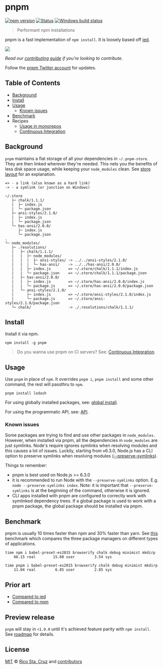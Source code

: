 # pnpm

[![npm version](https://img.shields.io/npm/v/pnpm.svg?maxAge=7200)](https://www.npmjs.com/package/pnpm)
[![Status](https://travis-ci.org/rstacruz/pnpm.svg?branch=master)](https://travis-ci.org/rstacruz/pnpm "See test builds")
[![Windows build status](https://ci.appveyor.com/api/projects/status/i30tealekiaesltb/branch/master?svg=true)](https://ci.appveyor.com/project/zkochan/pnpm/branch/master)

> Performant npm installations

pnpm is a fast implementation of `npm install`. It is loosely based off [ied].

![](docs/images/screencast.gif)

*Read our [contributing guide](CONTRIBUTING.md) if you're looking to contribute.*

Follow the [pnpm Twitter account](https://twitter.com/pnpmjs) for updates.

## Table of Contents

* [Background](#background)
* [Install](#install)
* [Usage](#usage)
  * [Known issues](#known-issues)
* [Benchmark](#benchmark)
* Recipes
  * [Usage in monorepos](docs/recipes/usage-in-monorepos.md)
  * [Continuous Integration](docs/recipes/continuous-integration.md)

## Background

`pnpm` maintains a flat storage of all your dependencies in `~/.pnpm-store`. They are then linked wherever they're needed.
This nets you the benefits of less disk space usage, while keeping your `node_modules` clean.
See [store layout](docs/store-layout.md) for an explanation.

```
=> - a link (also known as a hard link)
-> - a symlink (or junction on Windows)

~/.store
   ├─ chalk/1.1.1/
   |  ├─ index.js
   |  └─ package.json
   ├─ ansi-styles/2.1.0/
   |  ├─ index.js
   |  └─ package.json
   └─ has-ansi/2.0.0/
      ├─ index.js
      └─ package.json
.
└─ node_modules/
   ├─ .resolutions/
   |   ├─ chalk/1.1.1/
   |   |  ├─ node_modules/
   |   |  |  ├─ ansi-styles/ -> ../../ansi-styles/2.1.0/
   |   |  |  └─ has-ansi/    -> ../../has-ansi/2.0.0/
   |   |  ├─ index.js        => ~/.store/chalk/1.1.1/index.js
   |   |  └─ package.json    => ~/.store/chalk/1.1.1/package.json
   |   ├─ has-ansi/2.0.0/
   |   |  ├─ index.js        => ~/.store/has-ansi/2.0.0/index.js
   |   |  └─ package.js      => ~/.store/has-ansi/2.0.0/package.json
   |   └─ ansi-styles/2.1.0/
   |      ├─ index.js        => ~/.store/ansi-styles/2.1.0/index.js
   |      └─ package.js      => ~/.store/ansi-styles/2.1.0/package.json
   └─ chalk/                 -> ./.resolutions/chalk/1.1.1/
```

## Install

Install it via npm.

```
npm install -g pnpm
```

> Do you wanna use pnpm on CI servers? See: [Continuous Integration](docs/recipes/continuous-integration.md).

## Usage

Use `pnpm` in place of `npm`. It overrides `pnpm i`, `pnpm install` and some other command, the rest will passthru to `npm`.

```
pnpm install lodash
```

For using globally installed packages, see: [global install](docs/global-install.md).

For using the programmatic API, see: [API](docs/api.md).

### Known issues

Some packages are trying to find and use other packages in `node_modules`.
However, when installed via pnpm, all the dependencies in `node_modules` are
just symlinks. Node's require ignores symlinks when resolving modules and this
causes a lot of issues. Luckily, starting from v6.3.0, Node.js has a CLI option to
preserve symlinks when resolving modules ([--preserve-symlinks](https://nodejs.org/api/cli.html#cli_preserve_symlinks)).

Things to remember:

* pnpm is best used on Node.js >= 6.3.0
* it is recommended to run Node with the `--preserve-symlinks` option. E.g. `node --preserve-symlinks index`. Note: it is important that `--preserve-symlinks` is at the beginning of the command, otherwise it is ignored.
* CLI apps installed with pnpm are configured to correctly work with symlinked dependency trees. If a global package is used to work with a pnpm package, the global package
should be installed via pnpm.

## Benchmark

pnpm is usually 10 times faster than npm and 30% faster than yarn. See [this](https://github.com/zkochan/node-package-manager-benchmark)
benchmark which compares the three package managers on different types of applications.

```
time npm i babel-preset-es2015 browserify chalk debug minimist mkdirp
    66.15 real        15.60 user         3.54 sys
```

```
time pnpm i babel-preset-es2015 browserify chalk debug minimist mkdirp
    11.04 real         6.85 user         2.85 sys
```

## Prior art

* [Compared to ied](docs/vs-ied.md)
* [Compared to npm](docs/vs-npm.md)

## Preview release

`pnpm` will stay in `<1.0.0` until it's achieved feature parity with `npm install`. See [roadmap](https://github.com/rstacruz/pnpm/milestone/1) for details.

## License

[MIT](https://github.com/rstacruz/pnpm/blob/master/LICENSE) © [Rico Sta. Cruz](http://ricostacruz.com) and [contributors]

[contributors]: http://github.com/rstacruz/pnpm/contributors
[ied]: https://github.com/alexanderGugel/ied
